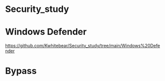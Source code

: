 # Security_study


# Windows Defender

https://github.com/Kwhitebear/Security_study/tree/main/Windows%20Defender


# Bypass


